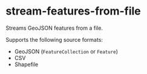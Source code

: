 # stream-features-from-file

Streams GeoJSON features from a file.

Supports the following source formats:
- GeoJSON (`FeatureCollection` or `Feature`)
- CSV
- Shapefile

